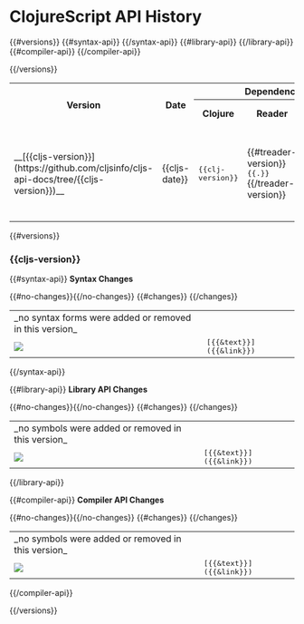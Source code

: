 # ClojureScript API History

 <table>
<tr>
<th rowspan=2>Version</th>
<th rowspan=2>Date</th>
<th colspan=3>Dependencies</th>
<th colspan=3>Changes</th>
</tr>
<tr>
<th>Clojure</th>
<th>Reader</th>
<th>Closure Lib</th>
<th>syn</th>
<th>lib</th>
<th>comp</th>
</tr>
{{#versions}}
<tr>
<td>__[{{cljs-version}}](https://github.com/cljsinfo/cljs-api-docs/tree/{{cljs-version}})__</td>
<td>{{cljs-date}}</td>
<td><kbd>{{clj-version}}</kbd></td>
<td>{{#treader-version}}<kbd>{{.}}</kbd>{{/treader-version}}</td>
<td><kbd>{{gclosure-lib}}</kbd></td>
{{#syntax-api}}
<td>
<a href="#user-content-{{changes-link}}">
{{#add-count}}<img valign="middle" src="https://img.shields.io/badge/+-{{.}}-brightgreen.svg">{{/add-count}} {{#remove-count}}<img valign="middle" src="https://img.shields.io/badge/×-{{.}}-red.svg">{{/remove-count}}
</a>
</td>
{{/syntax-api}}
{{#library-api}}
<td>
<a href="#user-content-{{changes-link}}">
{{#add-count}}<img valign="middle" src="https://img.shields.io/badge/+-{{.}}-brightgreen.svg">{{/add-count}} {{#remove-count}}<img valign="middle" src="https://img.shields.io/badge/×-{{.}}-red.svg">{{/remove-count}}
</a>
</td>
{{/library-api}}
{{#compiler-api}}
<td>
<a href="#user-content-{{changes-link}}">
{{#add-count}}<img valign="middle" src="https://img.shields.io/badge/+-{{.}}-brightgreen.svg">{{/add-count}} {{#remove-count}}<img valign="middle" src="https://img.shields.io/badge/×-{{.}}-red.svg">{{/remove-count}}
</a>
</td>
{{/compiler-api}}
</tr>

{{/versions}}
</table>

{{#versions}}
### {{cljs-version}}

{{#syntax-api}}
<a name="{{changes-link}}"></a> __Syntax Changes__
 <table>
{{#no-changes}}<tr><td>_no syntax forms were added or removed in this version_</td></tr>{{/no-changes}}
{{#changes}}
<tr>
<td>
<img valign="middle" src="https://img.shields.io/badge/{{change}}-{{shield-text}}-{{shield-color}}.svg">
</td>
<td><samp>[{{&text}}]({{&link}})</samp></td>
</tr>
{{/changes}}
</table>
{{/syntax-api}}

{{#library-api}}
<a name="{{changes-link}}"></a> __Library API Changes__
 <table>
{{#no-changes}}<tr><td>_no symbols were added or removed in this version_</td></tr>{{/no-changes}}
{{#changes}}
<tr>
<td>
<img valign="middle" src="https://img.shields.io/badge/{{change}}-{{shield-text}}-{{shield-color}}.svg">
</td>
<td><samp>[{{&text}}]({{&link}})</samp></td>
</tr>
{{/changes}}
</table>
{{/library-api}}

{{#compiler-api}}
<a name="{{changes-link}}"></a> __Compiler API Changes__
 <table>
{{#no-changes}}<tr><td>_no symbols were added or removed in this version_</td></tr>{{/no-changes}}
{{#changes}}
<tr>
<td>
<img valign="middle" src="https://img.shields.io/badge/{{change}}-{{shield-text}}-{{shield-color}}.svg">
</td>
<td><samp>[{{&text}}]({{&link}})</samp></td>
</tr>
{{/changes}}
</table>
{{/compiler-api}}

{{/versions}}
